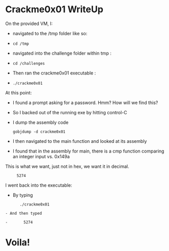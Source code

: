 # Crackme0x01 WriteUp


On the provided VM,  I:

  - navigated to the /tmp folder like so:

  -     cd /tmp
  - navigated into the challenge folder within tmp :

  -     cd /challenges
  - Then ran the crackme0x01 executable :

  -     ./crackme0x01


At this point:
  - I found a prompt asking for a password. Hmm? How will we find this?
  - So I backed out of the running exe by hitting control-C
  - I dump the assembly code

        gobjdump -d crackme0x01

  - I then navigated to the main function and looked at its assembly
  - I found that in the assembly for main, there is a cmp function comparing an integer input vs. 0x149a

This is what we want, just not in hex, we want it in decimal.

         5274



I went back into the executable:

   - By typing

            ./crackme0x01
    - And then typed

    -       5274


# Voila!
